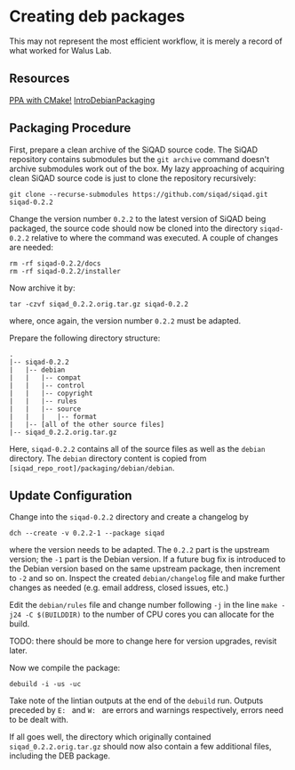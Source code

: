 # Creating deb packages

This may not represent the most efficient workflow, it is merely a record of what worked for Walus Lab.

## Resources

[PPA with CMake!](https://schneegans.github.io/lessons/2011/11/02/ppa-launchpad-cmake)
[IntroDebianPackaging](https://wiki.debian.org/Packaging/Intro?action=show&redirect=IntroDebianPackaging)

## Packaging Procedure

First, prepare a clean archive of the SiQAD source code. The SiQAD repository contains submodules but the `git archive` command doesn't archive submodules work out of the box. My lazy approaching of acquiring clean SiQAD source code is just to clone the repository recursively:

```
git clone --recurse-submodules https://github.com/siqad/siqad.git siqad-0.2.2
```

Change the version number `0.2.2` to the latest version of SiQAD being packaged, the source code should now be cloned into the directory `siqad-0.2.2` relative to where the command was executed. A couple of changes are needed:

```
rm -rf siqad-0.2.2/docs
rm -rf siqad-0.2.2/installer

```

Now archive it by:

```
tar -czvf siqad_0.2.2.orig.tar.gz siqad-0.2.2
```

where, once again, the version number `0.2.2` must be adapted.

Prepare the following directory structure:

```
.
|-- siqad-0.2.2
|   |-- debian
|   |   |-- compat
|   |   |-- control
|   |   |-- copyright
|   |   |-- rules
|   |   |-- source
|   |   |   |-- format
|   |-- [all of the other source files]
|-- siqad_0.2.2.orig.tar.gz
```

Here, `siqad-0.2.2` contains all of the source files as well as the `debian` directory. The `debian` directory content is copied from `[siqad_repo_root]/packaging/debian/debian`.

## Update Configuration

Change into the `siqad-0.2.2` directory and create a changelog by

```
dch --create -v 0.2.2-1 --package siqad
```

where the version needs to be adapted. The `0.2.2` part is the upstream version; the `-1` part is the Debian version. If a future bug fix is introduced to the Debian version based on the same upstream package, then increment to `-2` and so on. Inspect the created `debian/changelog` file and make further changes as needed (e.g. email address, closed issues, etc.)

Edit the `debian/rules` file and change number following `-j` in the line `make -j24 -C $(BUILDDIR)` to the number of CPU cores you can allocate for the build.

TODO: there should be more to change here for version upgrades, revisit later.

Now we compile the package:

```
debuild -i -us -uc
```

Take note of the lintian outputs at the end of the `debuild` run. Outputs preceded by `E: ` and `W: ` are errors and warnings respectively, errors need to be dealt with.

If all goes well, the directory which originally contained `siqad_0.2.2.orig.tar.gz` should now also contain a few additional files, including the DEB package.

